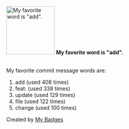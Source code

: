 <img src="https://my-badges.github.io/my-badges/favorite-word.png" alt="My favorite word is &quot;add&quot;." title="My favorite word is &quot;add&quot;." width="128">
<strong>My favorite word is &quot;add&quot;.</strong>
<br><br>

My favorite commit message words are:

1. add (used 408 times)
2. feat: (used 338 times)
3. update (used 129 times)
4. file (used 122 times)
5. change (used 100 times)


Created by <a href="https://github.com/my-badges/my-badges">My Badges</a>